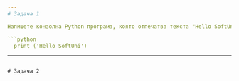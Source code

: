 ```yaml
---
# Задача 1

Напишете конзолна Python програма, която отпечатва текста "Hello SoftUni".

```python
  print ('Hello SoftUni')
```

---
```

# Задача 2
